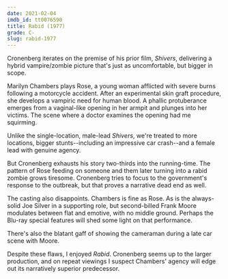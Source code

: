 ```yaml
---
date: 2021-02-04
imdb_id: tt0076590
title: Rabid (1977)
grade: C-
slug: rabid-1977
---
```


Cronenberg iterates on the premise of his prior film, <span data-imdb-id="tt0073705">_Shivers_</span>, delivering a hybrid vampire/zombie picture that's just as uncomfortable, but bigger in scope.

<!-- end -->

Marilyn Chambers plays Rose, a young woman afflicted with severe burns following a motorcycle accident. After an experimental skin graft procedure, she develops a vampiric need for human blood. A phallic protuberance emerges from a vaginal-like opening in her armpit and plunges into her victims. The scene where a doctor examines the opening had me squirming.

Unlike the single-location, male-lead _Shivers_, we're treated to more locations, bigger stunts--including an impressive car crash--and a female lead with genuine agency.

But Cronenberg exhausts his story two-thirds into the running-time. The pattern of Rose feeding on someone and them later turning into a rabid zombie grows tiresome. Cronenberg tries to focus to the government's response to the outbreak, but that proves a narrative dead end as well.

The casting also disappoints. Chambers is fine as Rose. As is the always-solid Joe Silver in a supporting role, but second-billed Frank Moore modulates between flat and emotive, with no middle ground. Perhaps the Blu-ray special features will shed some light on that performance.

There's also the blatant gaff of showing the cameraman during a late car scene with Moore.

Despite these flaws, I enjoyed _Rabid_. Cronenberg seems up to the larger production, and on repeat viewings I suspect Chambers' agency will edge out its narratively superior predecessor.